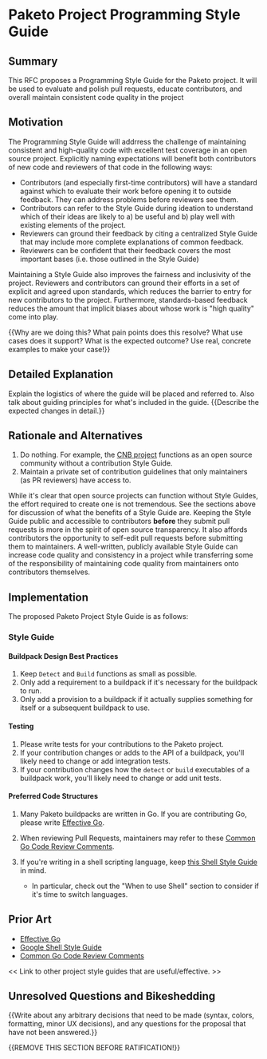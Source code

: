 # Paketo Project Programming Style Guide

## Summary

This RFC proposes a Programming Style Guide for the Paketo project. It will be
used to evaluate and polish pull requests, educate contributors, and overall
maintain consistent code quality in the project

## Motivation

The Programming Style Guide will addrress the challenge of maintaining
consistent and high-quality code with excellent test coverage in an open source
project. Explicitly naming expectations will benefit both contributors of new
code and reviewers of that code in the following ways:
- Contributors (and especially first-time contributors) will have a standard
  against which to evaluate their work before opening it to outside feedback.
  They can address problems before reviewers see them.
- Contributors can refer to the Style Guide during ideation to understand which
  of their ideas are likely to a) be useful and b) play well with existing
  elements of the project.
- Reviewers can ground their feedback by citing a centralized Style Guide that
  may include more complete explanations of common feedback.
- Reviewers can be confident that their feedback covers the most important
  bases (i.e. those outlined in the Style Guide)

Maintaining a Style Guide also improves the fairness and inclusivity of the
project. Reviewers and contributors can ground their efforts in a set of
explicit and agreed upon standards, which reduces the barrier to entry for new
contributors to the project. Furthermore, standards-based feedback reduces the
amount that implicit biases about whose work is "high quality" come into play.


{{Why are we doing this? What pain points does this resolve? What use cases
does it support? What is the expected outcome? Use real, concrete examples to
make your case!}}

## Detailed Explanation

Explain the logistics of where the guide will be placed and referred to. Also
talk about guiding principles for what's included in the guide.
{{Describe the expected changes in detail.}}

## Rationale and Alternatives

1. Do nothing. For example, the [CNB project](https://github.com/buildpacks/community) functions as an open source community without a contribution Style Guide.
1. Maintain a private set of contribution guidelines that only maintainers (as PR reviewers) have access to.

While it's clear that open source projects can function without Style Guides,
the effort required to create one is not tremendous. See the sections above for
discussion of what the benefits of a Style Guide are. Keeping the Style Guide
public and accessible to contributors **before** they submit pull
requests is more in the spirit of open source transparency. It also affords
contributors the opportunity to self-edit pull requests before submitting them
to maintainers. A well-written, publicly available Style Guide can increase code quality and
consistency in a project while transferring some of the responsibility of
maintaining code quality from maintainers onto contributors themselves.

## Implementation

The proposed Paketo Project Style Guide is as follows:

### Style Guide

#### Buildpack Design Best Practices
1. Keep `Detect` and `Build` functions as small as possible.
1. Only add a requirement to a buildpack if it's necessary for the buildpack to run.
1. Only add a provision to a buildpack if it actually supplies something for
   itself or a subsequent buildpack to use.

#### Testing
1. Please write tests for your contributions to the Paketo project.
1. If your contribution changes or adds to the API of a buildpack, you'll
   likely need to change or add integration tests.
1. If your contribution changes how the `detect` or `build` executables of a
   buildpack work, you'll likely need to change or add unit tests.

#### Preferred Code Structures
1. Many Paketo buildpacks are written in Go. If you are contributing Go, please
   write [Effective Go](https://golang.org/doc/effective_go.html).

1. When reviewing Pull Requests, maintainers may refer to these [Common Go Code Review Comments](https://github.com/golang/go/wiki/CodeReviewComments).

1. If you're writing in a shell scripting language, keep [this Shell Style Guide](https://google.github.io/styleguide/shellguide.html)
   in mind.
   * In particular, check out the "When to use Shell" section to consider if
     it's time to switch languages.

## Prior Art

* [Effective Go](https://golang.org/doc/effective_go.html)
* [Google Shell Style Guide](https://google.github.io/styleguide/shellguide.html)
* [Common Go Code Review Comments](https://github.com/golang/go/wiki/CodeReviewComments)


<< Link to other project style guides that are useful/effective. >>

## Unresolved Questions and Bikeshedding

{{Write about any arbitrary decisions that need to be made (syntax, colors,
formatting, minor UX decisions), and any questions for the proposal that have
not been answered.}}

{{REMOVE THIS SECTION BEFORE RATIFICATION!}}
